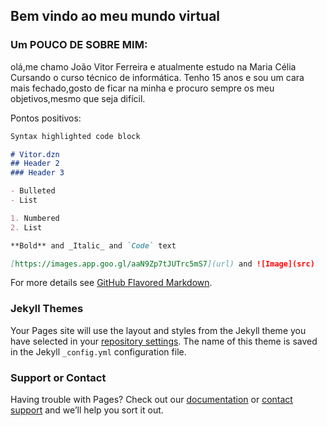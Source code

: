 ## Bem vindo ao meu mundo virtual



### Um POUCO DE SOBRE MIM:
olá,me chamo João Vitor Ferreira e atualmente estudo na Maria Célia
Cursando o curso técnico de informática. Tenho 15 anos e sou um cara mais fechado,gosto de ficar na minha e procuro 
sempre os meu objetivos,mesmo que seja difícil.

Pontos positivos:
```markdown
Syntax highlighted code block

# Vitor.dzn
## Header 2
### Header 3

- Bulleted
- List

1. Numbered
2. List

**Bold** and _Italic_ and `Code` text

[https://images.app.goo.gl/aaN9Zp7tJUTrc5mS7](url) and ![Image](src)
```

For more details see [GitHub Flavored Markdown](https://guides.github.com/features/mastering-markdown/).

### Jekyll Themes

Your Pages site will use the layout and styles from the Jekyll theme you have selected in your [repository settings](https://github.com/Vitordzn/Vitordzn/settings/pages). The name of this theme is saved in the Jekyll `_config.yml` configuration file.

### Support or Contact

Having trouble with Pages? Check out our [documentation](https://docs.github.com/categories/github-pages-basics/) or [contact support](https://support.github.com/contact) and we’ll help you sort it out.
